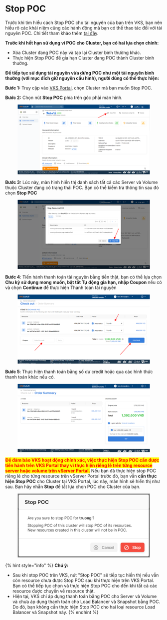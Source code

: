 # Stop POC

Trước khi tìm hiểu cách Stop POC cho tài nguyên của bạn trên VKS, bạn nên hiểu rõ các khái niệm cũng các hành động mà bạn có thể thao tác đối với tài nguyên POC. Chi tiết tham khảo thêm [tại đây](https://docs.vngcloud.vn/vng-cloud-document/v/vn/quan-ly-hoa-don-chi-phi-and-tai-nguyen-tren-vng-cloud/trai-nghiem-billing-and-kenh-thanh-toan/ve-billing-and-payment/quan-ly-vong-doi-tai-nguyen/tai-nguyen-poc).&#x20;

**Trước khi hết hạn sử dụng ví POC cho Cluster, bạn có hai lựa chọn chính:**

* Xóa Cluster đang POC này và tạo lại Cluster bình thường khác.
* Thực hiện Stop POC để gia hạn Cluster đang POC thành Cluster bình thường.

**Để tiếp tục sử dụng tài nguyên vừa dừng POC như một tài nguyên bình thường (với mục đích giữ nguyên cấu hình), người dùng có thể thực hiện:**&#x20;

**Bước 1:** Truy cập vào [VKS Portal](https://vks.console.vngcloud.vn/k8s-cluster), chọn Cluster mà bạn muốn Stop POC.

**Bước 2:** Chọn nút **Stop POC** phía trên góc phải màn hình.

<figure><img src="../../.gitbook/assets/image (517).png" alt=""><figcaption></figcaption></figure>

**Bước 3:** Lúc này, màn hình hiển thị danh sách tất cả các Server và Volume thuộc Cluster đang có trạng thái POC. Bạn có thể kiểm tra thông tin sau đó chọn **Stop POC**

<figure><img src="../../.gitbook/assets/image (518).png" alt=""><figcaption></figcaption></figure>

**Bước 4**: Tiến hành thanh toán tài nguyên bằng tiền thật, bạn có thể lựa chọn **Chu kỳ sử dụng mong muốn, bật tắt Tự động gia hạn, nhập Coupon** nếu có và chọn **Continue** để thực hiện Thanh toán tài nguyên

<figure><img src="../../.gitbook/assets/image (519).png" alt=""><figcaption></figcaption></figure>

**Bước 5**: Thực hiện thanh toán bằng số dư credit hoặc qua các hình thức thanh toán khác nếu có.

<figure><img src="../../.gitbook/assets/image (520).png" alt=""><figcaption></figcaption></figure>

<mark style="color:red;">**Để đảm bảo VKS hoạt động chính xác, việc thực hiện Stop POC cần được tiến hành trên VKS Portal thay vì thực hiện riêng lẻ trên từng resource server hoặc volume trên vServer Portal.**</mark> Nếu bạn đã thực hiện stop POC riêng lẻ cho từng resource trên vServer Portal trước đó, bạn vẫn **cần thực hiện Stop POC** cho Cluster tại VKS Portal, lúc này, màn hình sẽ hiển thị như sau. Bạn hãy nhẫn **Stop** để tắt lựa chọn POC cho Cluster của bạn.

<figure><img src="../../.gitbook/assets/image.png" alt=""><figcaption></figcaption></figure>

{% hint style="info" %}
**Chú ý:**&#x20;

* Sau khi stop POC trên VKS, nút "Stop POC" sẽ tiếp tục hiển thị nếu vẫn còn resource chưa được Stop POC sau khi thực hiện trên VKS Portal. Bạn có thể tiếp tục chọn và thực hiện Stop POC cho đến khi tất cả các resource được chuyển về resource thật.
* Hiện tại, VKS chỉ áp dụng thanh toán bằng POC cho Server và Volume và chưa áp dụng thanh toán cho Load Balancer và Snapshot bằng POC. Do đó, bạn không cần thực hiện Stop POC cho hai loại resource Load Balancer và Snapshot này.
{% endhint %}
